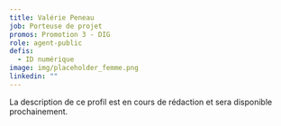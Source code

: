```yaml
---
title: Valérie Peneau
job: Porteuse de projet
promos: Promotion 3 - DIG
role: agent-public
defis:
  - ID numérique
image: img/placeholder_femme.png
linkedin: ""
---
```

La description de ce profil est en cours de rédaction et sera disponible prochainement.